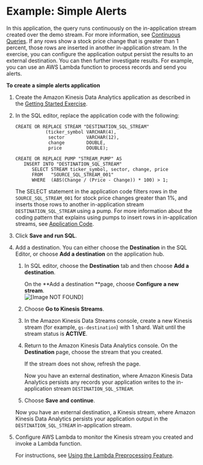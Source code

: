 # Example: Simple Alerts<a name="app-simple-alerts"></a>

In this application, the query runs continuously on the in\-application stream created over the demo stream\. For more information, see [Continuous Queries](continuous-queries-concepts.md)\. If any rows show a stock price change that is greater than 1 percent, those rows are inserted in another in\-application stream\. In the exercise, you can configure the application output persist the results to an external destination\. You can then further investigate results\. For example, you can use an AWS Lambda function to process records and send you alerts\. 

**To create a simple alerts application**

1. Create the Amazon Kinesis Data Analytics application as described in the [Getting Started Exercise](http://docs.aws.amazon.com/kinesisanalytics/latest/dev/get-started-exercise.html)\.

1. In the SQL editor, replace the application code with the following: 

   ```
   CREATE OR REPLACE STREAM "DESTINATION_SQL_STREAM" 
              (ticker_symbol VARCHAR(4), 
               sector        VARCHAR(12), 
               change        DOUBLE, 
               price         DOUBLE);
   
   CREATE OR REPLACE PUMP "STREAM_PUMP" AS 
      INSERT INTO "DESTINATION_SQL_STREAM"
         SELECT STREAM ticker_symbol, sector, change, price 
         FROM   "SOURCE_SQL_STREAM_001"
         WHERE  (ABS(Change / (Price - Change)) * 100) > 1;
   ```

   The SELECT statement in the application code filters rows in the `SOURCE_SQL_STREAM_001` for stock price changes greater than 1%, and inserts those rows to another in\-application stream `DESTINATION_SQL_STREAM` using a pump\. For more information about the coding pattern that explains using pumps to insert rows in in\-application streams, see [Application Code](how-it-works-app-code.md)\.

1. Click **Save and run SQL**\.

1. Add a destination\. You can either choose the **Destination** in the SQL Editor, or choose **Add a destination** on the application hub\.

   1. In SQL editor, choose the **Destination** tab and then choose **Add a destination**\. 

      On the **Add a destination **page, choose **Configure a new stream**\.   
![\[Image NOT FOUND\]](http://docs.aws.amazon.com/kinesisanalytics/latest/dev/images/alerts-10.png)

   1. Choose **Go to Kinesis Streams**\. 

   1. In the Amazon Kinesis Data Streams console, create a new Kinesis stream \(for example, `gs-destination`\) with 1 shard\. Wait until the stream status is **ACTIVE**\.

   1. Return to the Amazon Kinesis Data Analytics console\. On the **Destination** page, choose the stream that you created\. 

      If the stream does not show, refresh the page\.

      Now you have an external destination, where Amazon Kinesis Data Analytics persists any records your application writes to the in\-application stream `DESTINATION_SQL_STREAM`\.

   1. Choose **Save and continue**\.

   Now you have an external destination, a Kinesis stream, where Amazon Kinesis Data Analytics persists your application output in the `DESTINATION_SQL_STREAM` in\-application stream\.

1. Configure AWS Lambda to monitor the Kinesis stream you created and invoke a Lambda function\. 

   For instructions, see [Using the Lambda Preprocessing Feature](lambda-preprocessing.md)\.